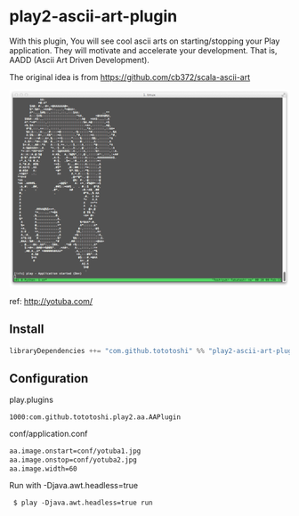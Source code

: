 # play2-ascii-art-plugin


With this plugin, You will see cool ascii arts on starting/stopping your Play application. 
They will motivate and accelerate your development. That is, AADD (Ascii Art Driven Development).


The original idea is from https://github.com/cb372/scala-ascii-art

![Yotuba](screenshot.jpg)

ref: http://yotuba.com/

## Install
```scala
libraryDependencies ++= "com.github.tototoshi" %% "play2-ascii-art-plugin" % "0.1.0"
```

## Configuration

play.plugins
```
1000:com.github.tototoshi.play2.aa.AAPlugin
```

conf/application.conf
```
aa.image.onstart=conf/yotuba1.jpg
aa.image.onstop=conf/yotuba2.jpg
aa.image.width=60
```

Run with -Djava.awt.headless=true
```
 $ play -Djava.awt.headless=true run
```

